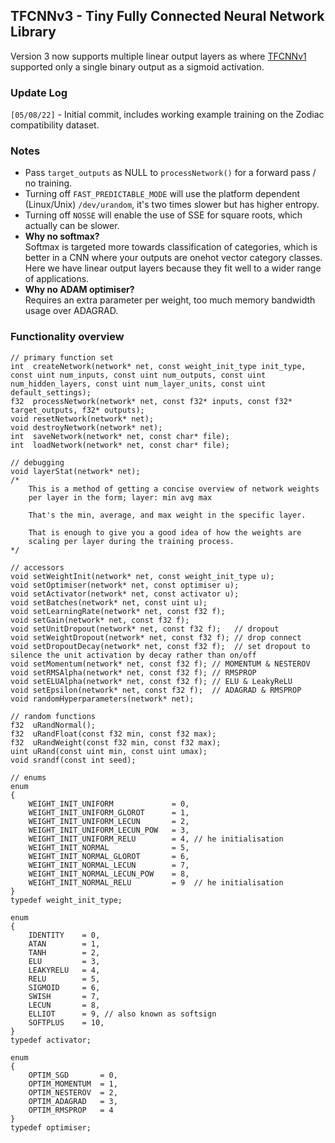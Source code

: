 ## TFCNNv3 - Tiny Fully Connected Neural Network Library
Version 3 now supports multiple linear output layers as where [TFCNNv1](https://github.com/TFCNN/TFCNNv1) supported only a single binary output as a sigmoid activation.

### Update Log
`[05/08/22]` - Initial commit, includes working example training on the Zodiac compatibility dataset.<br>

### Notes
- Pass `target_outputs` as NULL to `processNetwork()` for a forward pass / no training.
- Turning off `FAST_PREDICTABLE_MODE` will use the platform dependent (Linux/Unix) `/dev/urandom`, it's two times slower but has higher entropy.
- Turning off `NOSSE` will enable the use of SSE for square roots, which actually can be slower.
- **Why no softmax?**<br>Softmax is targeted more towards classification of categories, which is better in a CNN where your outputs are onehot vector category classes. Here we have linear output layers because they fit well to a wider range of applications.
- **Why no ADAM optimiser?**<br>Requires an extra parameter per weight, too much memory bandwidth usage over ADAGRAD.

### Functionality overview
```
// primary function set
int  createNetwork(network* net, const weight_init_type init_type, const uint num_inputs, const uint num_outputs, const uint num_hidden_layers, const uint num_layer_units, const uint default_settings);
f32  processNetwork(network* net, const f32* inputs, const f32* target_outputs, f32* outputs);
void resetNetwork(network* net);
void destroyNetwork(network* net);
int  saveNetwork(network* net, const char* file);
int  loadNetwork(network* net, const char* file);

// debugging
void layerStat(network* net);
/*
    This is a method of getting a concise overview of network weights
    per layer in the form; layer: min avg max
    
    That's the min, average, and max weight in the specific layer.
    
    That is enough to give you a good idea of how the weights are
    scaling per layer during the training process.
*/

// accessors
void setWeightInit(network* net, const weight_init_type u);
void setOptimiser(network* net, const optimiser u);
void setActivator(network* net, const activator u);
void setBatches(network* net, const uint u);
void setLearningRate(network* net, const f32 f);
void setGain(network* net, const f32 f);
void setUnitDropout(network* net, const f32 f);   // dropout
void setWeightDropout(network* net, const f32 f); // drop connect
void setDropoutDecay(network* net, const f32 f);  // set dropout to silence the unit activation by decay rather than on/off
void setMomentum(network* net, const f32 f); // MOMENTUM & NESTEROV
void setRMSAlpha(network* net, const f32 f); // RMSPROP
void setELUAlpha(network* net, const f32 f); // ELU & LeakyReLU
void setEpsilon(network* net, const f32 f);  // ADAGRAD & RMSPROP
void randomHyperparameters(network* net);

// random functions
f32  uRandNormal();
f32  uRandFloat(const f32 min, const f32 max);
f32  uRandWeight(const f32 min, const f32 max);
uint uRand(const uint min, const uint umax);
void srandf(const int seed);

// enums
enum 
{
    WEIGHT_INIT_UNIFORM             = 0,
    WEIGHT_INIT_UNIFORM_GLOROT      = 1,
    WEIGHT_INIT_UNIFORM_LECUN       = 2,
    WEIGHT_INIT_UNIFORM_LECUN_POW   = 3,
    WEIGHT_INIT_UNIFORM_RELU        = 4, // he initialisation
    WEIGHT_INIT_NORMAL              = 5,
    WEIGHT_INIT_NORMAL_GLOROT       = 6,
    WEIGHT_INIT_NORMAL_LECUN        = 7,
    WEIGHT_INIT_NORMAL_LECUN_POW    = 8,
    WEIGHT_INIT_NORMAL_RELU         = 9  // he initialisation
}
typedef weight_init_type;

enum 
{
    IDENTITY    = 0,
    ATAN        = 1,
    TANH        = 2,
    ELU         = 3,
    LEAKYRELU   = 4,
    RELU        = 5,
    SIGMOID     = 6,
    SWISH       = 7,
    LECUN       = 8,
    ELLIOT      = 9, // also known as softsign
    SOFTPLUS    = 10,
}
typedef activator;

enum 
{
    OPTIM_SGD       = 0,
    OPTIM_MOMENTUM  = 1,
    OPTIM_NESTEROV  = 2,
    OPTIM_ADAGRAD   = 3,
    OPTIM_RMSPROP   = 4
}
typedef optimiser;
```
